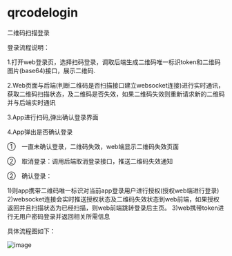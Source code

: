 # qrcodelogin
二维码扫描登录

登录流程说明：

1.打开web登录页，选择扫码登录，调取后端生成二维码唯一标识token和二维码图片(base64)接口，展示二维码.

2.Web页面与后端(判断二维码是否扫描接口建立websocket连接)进行实时通讯，获取二维码扫描状态，及二维码是否失效，如果二维码失效则重新请求新的二维码并与后端实时通讯

3.App进行扫码,弹出确认登录界面

4.App弹出是否确认登录

①　一直未确认登录，二维码失效，web端显示二维码失效页面

②　取消登录：调用后端取消登录接口，推送二维码失效通知

②　确认登录：

1)则app携带二维码唯一标识对当前app登录用户进行授权(授权web端进行登录)
2)websocket连接会实时推送授权状态及二维码失效状态到web前端，如果授权返回并且扫描状态为已经扫描，则web前端跳转登录后主页。
3)web携带token进行无用户密码登录并返回相关所需信息

具体流程图如下：

![image](https://github.com/liunian-robert/qrcodelogin/blob/master/qrcodelogin.png)

